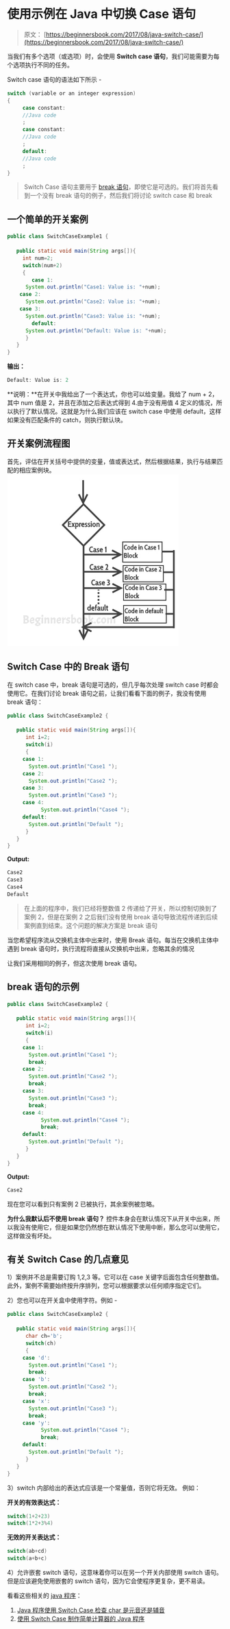# 使用示例在 Java 中切换 Case 语句

> 原文： [https://beginnersbook.com/2017/08/java-switch-case/](https://beginnersbook.com/2017/08/java-switch-case/)

当我们有多个选项（或选项）时，会使用 **Switch case 语句**，我们可能需要为每个选项执行不同的任务。

Switch case 语句的语法如下所示 -

```java
switch (variable or an integer expression)
{
     case constant:
     //Java code
     ;
     case constant:
     //Java code
     ;
     default:
     //Java code
     ;
}
```

> Switch Case 语句主要用于 [break 语句](https://beginnersbook.com/2017/08/java-break-statement/)，即使它是可选的。我们将首先看到一个没有 break 语句的例子，然后我们将讨论 switch case 和 break

## 一个简单的开关案例

```java
public class SwitchCaseExample1 {

   public static void main(String args[]){
     int num=2;
     switch(num+2)
     {
        case 1:
	  System.out.println("Case1: Value is: "+num);
	case 2:
	  System.out.println("Case2: Value is: "+num);
	case 3:
	  System.out.println("Case3: Value is: "+num);
        default:
	  System.out.println("Default: Value is: "+num);
      }
   }
}
```

**输出：**

```java
Default: Value is: 2
```

**说明：**在开关中我给出了一个表达式，你也可以给变量。我给了 num + 2，其中 num 值是 2，并且在添加之后表达式得到 4.由于没有用值 4 定义的情况，所以执行了默认情况。这就是为什么我们应该在 switch case 中使用 default，这样如果没有匹配条件的 catch，则执行默认块。

## 开关案例流程图

首先，评估在开关括号中提供的变量，值或表达式，然后根据结果，执行与结果匹配的相应案例块。
![switch case flow diagram](img/4f4a0032c3c6f26d1bc5a76c8a08546f.jpg)

## Switch Case 中的 Break 语句

在 switch case 中，break 语句是可选的，但几乎每次处理 switch case 时都会使用它。在我们讨论 break 语句之前，让我们看看下面的例子，我没有使用 break 语句：

```java
public class SwitchCaseExample2 {

   public static void main(String args[]){
      int i=2;
      switch(i)
      {
	 case 1:
	   System.out.println("Case1 ");
	 case 2:
	   System.out.println("Case2 ");
	 case 3:
	   System.out.println("Case3 ");
	 case 4:
           System.out.println("Case4 ");
	 default:
	   System.out.println("Default ");
      }
   }
}

```

**Output:**

```java
Case2 
Case3 
Case4 
Default 

```

> 在上面的程序中，我们已经将整数值 2 传递给了开关，所以控制切换到了案例 2，但是在案例 2 之后我们没有使用 break 语句导致流程传递到后续案例直到结束。这个问题的解决方案是 break 语句

当您希望程序流从交换机主体中出来时，使用 Break 语句。每当在交换机主体中遇到 break 语句时，执行流程将直接从交换机中出来，忽略其余的情况

让我们采用相同的例子，但这次使用 break 语句。

## break 语句的示例

```java
public class SwitchCaseExample2 {

   public static void main(String args[]){
      int i=2;
      switch(i)
      {
	 case 1:
	   System.out.println("Case1 ");
	   break;
	 case 2:
	   System.out.println("Case2 ");
	   break;
	 case 3:
	   System.out.println("Case3 ");
	   break;
	 case 4:
           System.out.println("Case4 ");
           break;
	 default:
	   System.out.println("Default ");
      }
   }
}
```

**Output:**

```java
Case2
```

现在您可以看到只有案例 2 已被执行，其余案例被忽略。

**为什么我默认后不使用 break 语句？**
控件本身会在默认情况下从开关中出来，所以我没有使用它，但是如果您仍然想在默认情况下使用中断，那么您可以使用它，这样做没有坏处。

## 有关 Switch Case 的几点意见

1）案例并不总是需要订购 1,2,3 等。它可以在 case 关键字后面包含任何整数值。此外，案例不需要始终按升序排列，您可以根据要求以任何顺序指定它们。

2）您也可以在开关盒中使用字符。例如 -

```java
public class SwitchCaseExample2 {

   public static void main(String args[]){
      char ch='b';
      switch(ch)
      {
	 case 'd':
	   System.out.println("Case1 ");
	   break;
	 case 'b':
	   System.out.println("Case2 ");
	   break;
	 case 'x':
	   System.out.println("Case3 ");
	   break;
	 case 'y':
           System.out.println("Case4 ");
           break;
	 default:
	   System.out.println("Default ");
      }
   }
}
```

3）switch 内部给出的表达式应该是一个常量值，否则它将无效。
例如：

**开关的有效表达式：**

```java
switch(1+2+23)
switch(1*2+3%4)
```

**无效的开关表达式：**

```java
switch(ab+cd)
switch(a+b+c)
```

4）允许嵌套 switch 语句，这意味着你可以在另一个开关内部使用 switch 语句。但是应该避免使用嵌套的 switch 语句，因为它会使程序更复杂，更不易读。

看看这些相关的 [java 程序](https://beginnersbook.com/2017/09/java-examples/)：

1.  [Java 程序使用 Switch Case 检查 char 是元音还是辅音](https://beginnersbook.com/2017/09/java-program-to-check-vowel-and-consonant-using-switch-case/)
2.  [使用 Switch Case 制作简单计算器的 Java 程序](https://beginnersbook.com/2017/09/java-program-to-make-a-calculator-using-switch-case/)